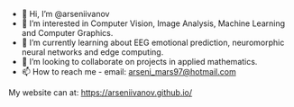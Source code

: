 - 👋 Hi, I’m @arseniivanov
- 👀 I’m interested in Computer Vision, Image Analysis, Machine Learning and Computer Graphics.
- 🌱 I’m currently learning about EEG emotional prediction, neuromorphic neural networks and edge computing.
- 💞️ I’m looking to collaborate on projects in applied mathematics.
- 📫 How to reach me - email: arseni_mars97@hotmail.com

My website can at: https://arseniivanov.github.io/

<!---
arseniivanov/arseniivanov is a ✨ special ✨ repository because its `README.md` (this file) appears on your GitHub profile.
You can click the Preview link to take a look at your changes.
--->
